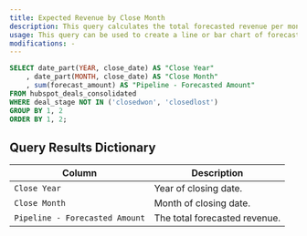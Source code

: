 ```yaml
---
title: Expected Revenue by Close Month
description: This query calculates the total forecasted revenue per month. It does not include deals that were either closed won or closed lost.
usage: This query can be used to create a line or bar chart of forecasted revenue per month.
modifications: -
---
```


```sql
SELECT date_part(YEAR, close_date) AS "Close Year"
	, date_part(MONTH, close_date) AS "Close Month"
	, sum(forecast_amount) AS "Pipeline - Forecasted Amount"
FROM hubspot_deals_consolidated
WHERE deal_stage NOT IN ('closedwon', 'closedlost')
GROUP BY 1, 2
ORDER BY 1, 2;
```

## Query Results Dictionary

| Column | Description |
| --- | --- |
| `Close Year`| Year of closing date. |
| `Close Month`| Month of closing date. |
| `Pipeline - Forecasted Amount`| The total forecasted revenue. |
